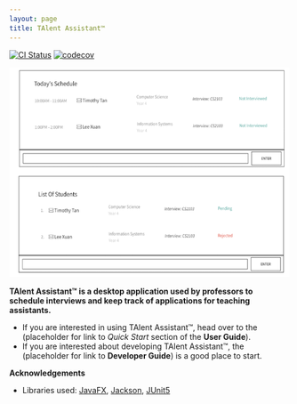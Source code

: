 ```yaml
---
layout: page
title: TAlent Assistant™
---
```


[![CI Status](https://github.com/se-edu/addressbook-level3/workflows/Java%20CI/badge.svg)](https://github.com/se-edu/addressbook-level3/actions)
[![codecov](https://codecov.io/gh/se-edu/addressbook-level3/branch/master/graph/badge.svg)](https://codecov.io/gh/se-edu/addressbook-level3)

![Ui](images/Ui.png)

**TAlent Assistant™ is a desktop application used by professors to schedule interviews and
keep track of applications for teaching assistants.**

* If you are interested in using TAlent Assistant™, head over to the (placeholder for link to _Quick Start_ section of the **User Guide**).
* If you are interested about developing TAlent Assistant™, the (placeholder for link to **Developer Guide**) is a good place to start.

**Acknowledgements**

* Libraries used: [JavaFX](https://openjfx.io/), [Jackson](https://github.com/FasterXML/jackson), [JUnit5](https://github.com/junit-team/junit5)

